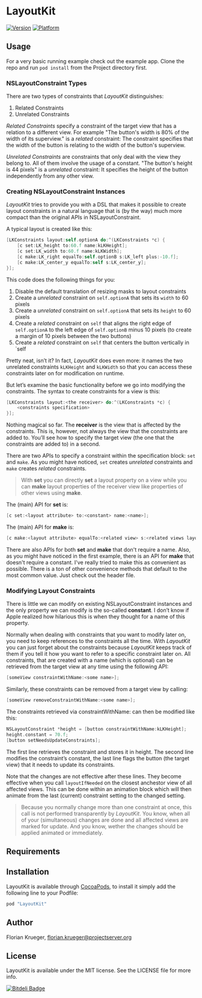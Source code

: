 # LayoutKit

[![Version](http://cocoapod-badges.herokuapp.com/v/LayoutKit/badge.png)](http://cocoadocs.org/docsets/LayoutKit)
[![Platform](http://cocoapod-badges.herokuapp.com/p/LayoutKit/badge.png)](http://cocoadocs.org/docsets/LayoutKit)

## Usage

For a very basic running example check out the example app. Clone the repo and run `pod install` from the Project directory first.

### NSLayoutConstraint Types

There are two types of constraints that *LayoutKit* distinguishes:

1. Related Constraints
2. Unrelated Constraints

*Related Constraints* specify a constraint of the target view that has a relation to a different view. For example "The button's width is 80% of the width of its superview." is a *related* constraint: The constraint specifies that the width of the button is relating to the width of the button's superview.

*Unrelated Constraints* are constraints that only deal with the view they belong to. All of them involve the usage of a constant. "The button's height is 44 pixels" is a *unrelated* constraint: It specifies the height of the button independently from any other view.

### Creating NSLayoutConstraint Instances

*LayoutKit* tries to provide you with a DSL that makes it possible to create layout constraints in a natural language that is (by the way) much more compact than the original APIs in NSLayoutConstraint.

A typical layout is created like this:

```Objective-C
[LKConstraints layout:self.optionA do:^(LKConstraints *c) {
    [c set:LK_height to:60.f name:kLKHeight];
    [c set:LK_width to:60.f name:kLKWidth];
    [c make:LK_right equalTo:self.optionB s:LK_left plus:-10.f];
    [c make:LK_center_y equalTo:self s:LK_center_y];
}];
```

This code does the following things for you:

1. Disable the default translation of resizing masks to layout constraints
2. Create a *unrelated* constraint on `self.optionA` that sets its `width` to 60 pixels
3. Create a *unrelated* constraint on `self.optionA` that sets its `height` to 60 pixels
4. Create a *related* constraint on `self` that aligns the right edge of `self.optionA` to the left edge of `self.optionB` minus 10 pixels (to create a margin of 10 pixels between the two buttons)
5. Create a *related* constraint on `self` that centers the button vertically in `self

Pretty neat, isn’t it? In fact, *LayoutKit* does even more: it names the two unrelated constraints `kLKHeight` and `kLKWidth` so that you can access these constraints later on for modification on runtime.

But let’s examine the basic functionality before we go into modifying the constraints. The syntax to create constraints for a view is this:

```Objective-C
[LKConstraints layout:<the receiver> do:^(LKConstraints *c) {
    <constraints specification>
}];
```

Nothing magical so far. The **receiver** is the view that is affected by the constraints. This is, however, not always the view that the constraints are added to. You’ll see how to specify the target view (the one that the constraints are added to) in a second.

There are two APIs to specify a constraint within the specification block: `set` and `make`. As you might have noticed, `set` creates *unrelated* constraints and `make` creates *related* constraints.

> With **set** you can directly **set** a layout property on a view while you can **make** layout properties of the receiver view like properties of other views using **make**.

The (main) API for **set** is:

```Objective-C
[c set:<layout attribute> to:<constant> name:<name>];
```

The (main) API for **make** is:

```Objective-C
[c make:<layout attribute> equalTo:<related view> s:<related views layout attribute> plus:<constant>];
```

There are also APIs for both **set** and **make** that don't require a name. Also, as you might have noticed in the first example, there is an API for **make** that doesn't require a constant. I've really tried to make this as convenient as possible. There is a ton of other convenience methods that default to the most common value. Just check out the header file.

### Modifying Layout Constraints

There is little we can modify on existing NSLayoutConstraint instances and the only property we can modify is the so-called **constant**. I don’t know if Apple realized how hilarious this is when they thought for a name of this property.

Normally when dealing with constraints that you want to modify later on, you need to keep references to the constraints all the time. With *LayoutKit* you can just forget about the constraints because *LayoutKit* keeps track of them if you tell it how you want to refer to a specific constraint later on. All constraints, that are created with a name (which is optional) can be retrieved from the target view at any time using the following API:

```Objective-C
[someView constraintWithName:<some name>];
```
	
Similarly, these constraints can be removed from a target view by calling:

```Objective-C
[someView removeConstraintWithName:<some name>];
```
	
The constraints retrieved via constraintWithName: can then be modified like this:

```Objective-C
NSLayoutConstraint *height = [button constraintWithName:kLKHeight];
height.constant = 70.f;
[button setNeedsUpdateConstraints];
```
    
The first line retrieves the constraint and stores it in height. The second line modifies the constraint’s constant, the last line flags the button (the target view) that it needs to update its constraints.

Note that the changes are not effective after these lines. They become effective when you call `layoutIfNeeded` on the closest anchestor view of all affected views. This can be done within an animation block which will then animate from the last (current) constraint setting to the changed setting.

> Because you normally change more than one constraint at once, this call is not performed transparently by *LayoutKit*. You know, when all of your (simultaneous) changes are done and all affected views are marked for update. And you know, wether the changes should be applied animated or immediately.

## Requirements

## Installation

LayoutKit is available through [CocoaPods](http://cocoapods.org), to install
it simply add the following line to your Podfile:

```Ruby
pod "LayoutKit"
```

## Author

Florian Krueger, florian.krueger@projectserver.org

## License

LayoutKit is available under the MIT license. See the LICENSE file for more info.



[![Bitdeli Badge](https://d2weczhvl823v0.cloudfront.net/floriankrueger/layoutkit/trend.png)](https://bitdeli.com/free "Bitdeli Badge")

